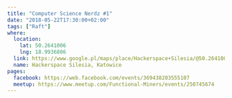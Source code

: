 ```yaml
---
title: "Computer Science Nerdz #1"
date: "2018-05-22T17:30:00+02:00"
tags: ["Raft"]
where:
  location:
    lat: 50.2641006
    lng: 18.9936806
  link: https://www.google.pl/maps/place/Hackerspace+Silesia/@50.2641006,18.9936806,17z/data=!3m1!4b1!4m5!3m4!1s0x4716ce1320bf55f9:0xb1ae316b317ecc2f!8m2!3d50.2641006!4d18.9958693
  name: Hackerspace Silesia, Katowice
pages:
  facebook: https://web.facebook.com/events/369438203555107
  meetup: https://www.meetup.com/Functional-Miners/events/250745674
---
```



<section>
  <schedule>
    <person-profile
      avatar="marius_rejdak.jpg"
      name="Marius Rejdak"
      bio="Python developer and self-taught sysadmin. Experienced in a lot of environments - from corporate outsourcing to product focused startups. Fascinated with the DevOps movement tries to automate every repeatable process and make the gap between administration and development tighter. Privately large supporter of Linux and FLOSS."
      title="Raft Consensus Algorithm"
      abstract="To meet the growing expectations of availability and efficiency of our services, we tend to design and launch them in a distributed environment. It's simple for stateless applications, but for the others we have to reach a 'consensus' - multiple processes need to agree on the overall state. On this presentation I will talk about the publication 'In Search of an Understandable Consensus Algorithm', that describes the Raft algorithm, and how it can be used as a starting point to solve advanced problems in a distributed environment."
      social='{ "twitter": "https://twitter.com/mariusrejdak", "github": "https://github.com/mariusrejdak", "linkedin": "https://www.linkedin.com/in/mariusrejdak/", "www": "https://raft.github.io" }'>
    </person-profile>
  </schedule>
</section>

